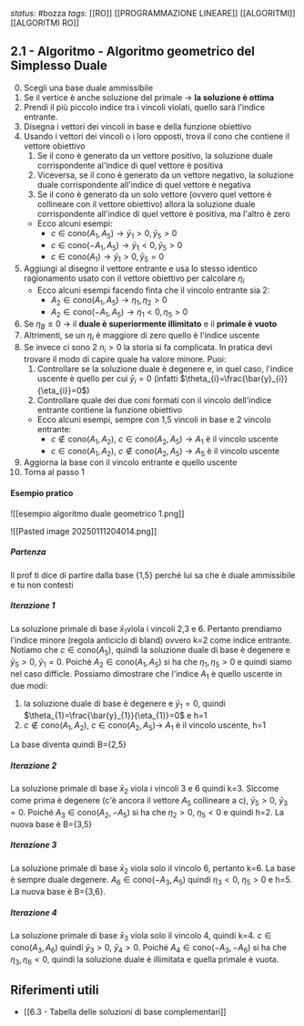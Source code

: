 *status*: #bozza 
*tags*: [[RO]] [[PROGRAMMAZIONE LINEARE]] [[ALGORITMI]] [[ALGORITMI RO]]

## 2.1 - Algoritmo - Algoritmo geometrico del Simplesso Duale

0. Scegli una base duale ammissibile
1. Se il vertice è anche soluzione del primale -> **la soluzione è ottima**
2. Prendi il più piccolo indice tra i vincoli violati, quello sarà l'indice entrante.
3. Disegna i vettori dei vincoli in base e della funzione obiettivo
4. Usando i vettori dei vincoli o i loro opposti, trova il cono che contiene il vettore obiettivo
	1. Se il cono è generato da un vettore positivo, la soluzione duale corrispondente al'indice di quel vettore è positiva
	2. Viceversa, se il cono è generato da un vettore negativo, la soluzione duale corrispondente all'indice di quel vettore è negativa
	3. Se il cono è generato da un solo vettore (ovvero quel vettore è collineare con il vettore obiettivo) allora la soluzione duale corrispondente all'indice di quel vettore è positiva, ma l'altro è zero
	*  Ecco alcuni esempi:
		* $c \in \text{cono}({A_{1},A_{5}}) \to \bar{y}_{1} > 0, \bar{y}_{5} > 0$ 
		* $c \in \text{cono}(-A_{1},A_{5}) \to \bar{y}_{1} < 0, \bar{y}_{5} > 0$
		* $c \in \text{cono}(A_{1}) \to \bar{y}_{1}>0, \bar{y}_{5}=0$
5. Aggiungi al disegno il vettore entrante e usa lo stesso identico ragionamento usato con il vettore obiettivo per calcolare $\eta_{i}$
	* Ecco alcuni esempi facendo finta che il vincolo entrante sia 2:
		* $A_{2} \in \text{cono}(A_{1},A_{5}) \to \eta_{1},\eta_{2} > 0$
		* $A_{2} \in \text{cono}(-A_{1},A_{5}) \to \eta_{1} < 0, \eta_{5} > 0$
6. Se $\eta_{B} \leq 0$ ->  il **duale è superiormente illimitato** e il **primale è vuoto** 
7. Altrimenti, se un $\eta_{i}$ è maggiore di zero quello è l'indice uscente
8. Se invece ci sono 2 $n_{i}>0$ la storia si fa complicata. In pratica devi trovare il modo di capire quale ha valore minore. Puoi:
	1. Controllare se la soluzione duale è degenere e, in quel caso, l'indice uscente è quello per cui $\bar{y}_{i}=0$ (infatti $\theta_{i}=\frac{\bar{y}_{i}}{\eta_{i}}=0$)
	2. Controllare quale dei due coni formati con il vincolo dell'indice entrante contiene la funzione obiettivo
	* Ecco alcuni esempi, sempre con 1,5 vincoli in base e 2 vincolo entrante: 
		* $c \not\in \text{cono}(A_{1},A_{2}), \ c \in \text{cono}(A_{2},A_{5}) \to A_{1}$ è il vincolo uscente
		* $c \in \text{cono}(A_{1},A_{2}), \ c \not\in \text{cono}(A_{2},A_{5}) \to A_{5}$ è il vincolo uscente
9. Aggiorna la base con il vincolo entrante e quello uscente
10. Torna al passo 1


#### Esempio pratico

![[esempio algoritmo duale geometrico 1.png]]

![[Pasted image 20250111204014.png]]


##### Partenza
Il prof ti dice di partire dalla base {1,5} perché lui sa che è duale ammissibile e tu non contesti

##### Iterazione 1
La soluzione primale di base $\bar{x}_{1}$viola i vincoli 2,3 e 6. Pertanto prendiamo l'indice minore (regola anticiclo di bland) ovvero k=2 come indice entrante. Notiamo che $c \in \text{cono}(A_{5})$, quindi  la soluzione duale di base è degenere e $\bar{y}_{5} > 0, \ \bar{y}_{1} = 0$. Poiché $A_{2} \in \text{cono}(A_{1},A_{5})$ si ha che $\eta_{1},\eta_{5} > 0$ e quindi siamo nel caso difficle. Possiamo dimostrare che l'indice $A_{1}$ è quello uscente in due modi:
1. la soluzione duale di base è degenere e $\bar{y}_{1}=0$, quindi $\theta_{1}=\frac{\bar{y}_{1}}{\eta_{1}}=0$ e h=1
2. $c \not\in \text{cono}(A_{1},A_{2}), \ c \in \text{cono}(A_{2},A_{5}) \to \ A_{1}$ è il vincolo uscente, h=1

La base diventa quindi B={2,5}
##### Iterazione 2
La soluzione primale di base $\bar{x}_{2}$ viola i vincoli 3 e 6 quindi k=3. Siccome come prima è degenere (c'è ancora il vettore $A_{5}$ collineare a c), $\bar{y}_{5}> 0, \ \bar{y}_{3}=0$. Poiché $A_{3} \in \text{cono}(A_{2}, -A_{5})$ si ha che $\eta_{2} > 0, \ \eta_{5} < 0$ e quindi h=2. La nuova base è B={3,5}

##### Iterazione 3
La soluzione primale di base $\bar{x}_{2}$ viola solo il vincolo 6, pertanto k=6. La base è sempre duale degenere. $A_{6} \in \text{cono}(-A_{3},A_{5})$ quindi $\eta_{3}<0, \ \eta_{5}>0$ e h=5. La nuova base è B={3,6}.

##### Iterazione 4
La soluzione primale di base $\bar{x}_{3}$ viola solo il vincolo 4, quindi k=4.
$c \in \text{cono}(A_{3},A_{6})$ quindi $\bar{y}_{3}>0, \ \bar{y}_{4} >0$. Poiché $A_{4} \in \text{cono}(-A_{3},-A_{6})$  si ha che $\eta_{3},\eta_{6} < 0$, quindi la soluzione duale è illimitata e quella primale è vuota.


## Riferimenti utili

* [[6.3 - Tabella delle soluzioni di base complementari]]